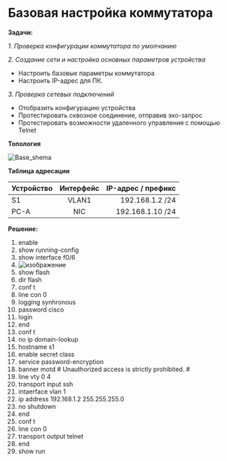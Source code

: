 # Базовая настройка коммутатора

**Задачи:**

  *1. Проверка конфигурации коммутатора по умолчанию*
  
  *2. Создание сети и настройка основных параметров устройства*
  
   - Настроить базовые параметры коммутатора
   - Настроить IP-адрес для ПК.

  *3. Проверка сетевых подключений*
  
   - Отобразить конфигурацию устройства
   - Протестировать сквозное соединение, отправив эхо-запрос
   - Протестировать возможности удаленного управления с помощью Telnet



**Топология**

![Base_shema](https://user-images.githubusercontent.com/84719218/153394318-2546512e-c22a-43e1-a538-03ca255b2875.png)

**Таблица адресации**

| Устройство    | Интерфейс          | IP-адрес / префикс|
| ------------- |:------------------:| -----:|
| S1            | VLAN1              | 192.168.1.2 /24 |
| PC-A          | NIC                | 192.168.1.10 /24   |

**Решение:**

1. enable
2. show running-config
3. show interface f0/6
4. ![изображение](https://user-images.githubusercontent.com/84719218/153824640-cba0117f-87e1-4a8d-81fa-e700a1a3928a.png)
5. show flash
6. dir flash
7. conf t
8. line con 0
9. logging synhronous
10. password cisco
11. login
12. end
13. conf t
14. no ip domain-lookup
15. hostname s1
16. enable secret class
17. service password-encryption
18. banner motd # Unauthorized access is strictly prohibited. #
19. line vty 0 4
20. transport input ssh
21. intaerface vlan 1
22. ip address 192.168.1.2 255.255.255.0
23. no shutdown
24. end
25. conf t
26. line con 0
27. transport output telnet
28. end
29. show run
